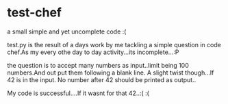 # test-chef
a small simple and yet uncomplete code :(

test.py is the result of a days work by me tackling a simple question in code chef.As my every othe day to day activity...its incomplete...:P

the question is to accept many numbers as input..limit being 100 numbers.And out put them following a blank line.
A slight twist though...If 42 is in the input. No number after 42 should be printed as output..

My code is successful....If it wasnt for that 42..:( :(

